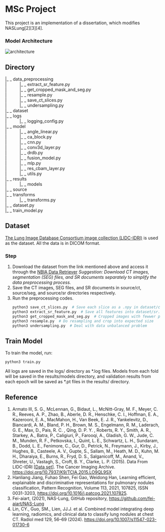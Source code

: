 # MSc Project
This project is an implementation of a dissertation, which modifies NASLung[2][3][4].

### Model Architecture
![architecture](https://github.com/user-attachments/assets/89b61970-42cc-4ab1-9d2b-a9ab22334b77)


## Directory
|_ _ data_preprocessing<br>
|&emsp;&emsp;&emsp;|_ _ extract_sr_feature.py<br>
|&emsp;&emsp;&emsp;|_ _ get_cropped_mask_and_seg.py<br>
|&emsp;&emsp;&emsp;|_ _ resample.py<br>
|&emsp;&emsp;&emsp;|_ _ save_ct_slices.py<br>
|&emsp;&emsp;&emsp;|_ _ undersampling.py<br>
|_ _ dataset<br>
|_ _ logs<br>
|&emsp;&emsp;&emsp;|_ _ logging_config.py<br>
|_ _ model<br>
|&emsp;&emsp;&emsp;|_ _ angle_linear.py<br>
|&emsp;&emsp;&emsp;|_ _ ca_block.py<br>
|&emsp;&emsp;&emsp;|_ _ cnn.py<br>
|&emsp;&emsp;&emsp;|_ _ conv3d_layer.py<br>
|&emsp;&emsp;&emsp;|_ _ drdb.py<br>
|&emsp;&emsp;&emsp;|_ _ fusion_model.py<br>
|&emsp;&emsp;&emsp;|_ _ mlp.py<br>
|&emsp;&emsp;&emsp;|_ _ res_cbam_layer.py<br>
|&emsp;&emsp;&emsp;|_ _ utils.py<br>
|_ _ results<br>
|&emsp;&emsp;&emsp;|_ _ models<br>
|_ _ source<br>
|_ _ transforms<br>
|&emsp;&emsp;&emsp;|_ _ transforms.py<br>
|_ _ dataset.py<br>
|_ _ train_model.py<br>

## Dataset
[The Lung Image Database Consortium image collection (LIDC-IDRI)](https://www.cancerimagingarchive.net/collection/lidc-idri/) is used as the dataset. All the data is in DICOM format.
### Step
1. Download the dataset from the link mentioned above and access it through the [NBIA Data Retriever](https://wiki.cancerimagingarchive.net/display/NBIA/Downloading+TCIA+Images)
*Suggestion: Download CT images, segmentation (SEG) files, and SR documents separately to simplify the data preprocessing process.*
2. Save the CT images, SEG files, and SR documents in source/ct, source/seg, and source/sr directories respectively.
3. Run the preprocessing codes.
    ```sh
    python3 save_ct_slices.py  # Save each slice as a .npy in dataset/ct
    python3 extract_sr_feature.py  # Save all features into dataset/sr.csv
    python3 get_cropped_mask_and_seg.py  # Cropped images with fewwer pixels as .npy 
    python3 resample.py  # Do resampling and crop into expected size
    python3 undersampling.py  # Deal with data unbalanced problem
    ```

## Train Model
To train the model, run:
```
python3 train.py
```
All logs are saved in the logs/ directory as *.log files. Models from each fold will be saved in the results/models directory, and validation results from each epoch will be saved as *.pt files in the results/ directory.

## Reference
1. Armato III, S. G., McLennan, G., Bidaut, L., McNitt-Gray, M. F., Meyer, C. R., Reeves, A. P., Zhao, B., Aberle, D. R., Henschke, C. I., Hoffman, E. A., Kazerooni, E. A., MacMahon, H., Van Beek, E. J. R., Yankelevitz, D., Biancardi, A. M., Bland, P. H., Brown, M. S., Engelmann, R. M., Laderach, G. E., Max, D., Pais, R. C. , Qing, D. P. Y. , Roberts, R. Y., Smith, A. R., Starkey, A., Batra, P., Caligiuri, P., Farooqi, A., Gladish, G. W., Jude, C. M., Munden, R. F., Petkovska, I., Quint, L. E., Schwartz, L. H., Sundaram, B., Dodd, L. E., Fenimore, C., Gur, D., Petrick, N., Freymann, J., Kirby, J., Hughes, B., Casteele, A. V., Gupte, S., Sallam, M., Heath, M. D., Kuhn, M. H., Dharaiya, E., Burns, R., Fryd, D. S., Salganicoff, M., Anand, V., Shreter, U., Vastagh, S., Croft, B. Y., Clarke, L. P. (2015). Data From LIDC-IDRI [[Data set](https://www.cancerimagingarchive.net/collection/lidc-idri/)]. The Cancer Imaging Archive. https://doi.org/10.7937/K9/TCIA.2015.LO9QL9SX
2. Hanliang Jiang, Fuhao Shen, Fei Gao, Weidong Han, Learning efficient, explainable and discriminative representations for pulmonary nodules classification, Pattern Recognition, Volume 113, 2021, 107825, ISSN 0031-3203, https://doi.org/10.1016/j.patcog.2021.107825.
3. Fei-aiart, (2021), NAS-Lung, GitHub repository, https://github.com/fei-aiart/NAS-Lung
4. Lin, CY., Guo, SM., Lien, JJ.J. et al. Combined model integrating deep learning, radiomics, and clinical data to classify lung nodules at chest CT. Radiol med 129, 56–69 (2024). https://doi.org/10.1007/s11547-023-01730-6
